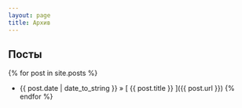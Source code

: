 ```yaml
---
layout: page
title: Архив
---
```


## Посты

{% for post in site.posts %}
  * {{ post.date | date_to_string }} &raquo; [ {{ post.title }} ]({{ post.url }})
{% endfor %}